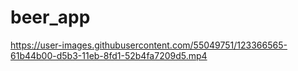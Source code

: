 # beer_app




https://user-images.githubusercontent.com/55049751/123366565-61b44b00-d5b3-11eb-8fd1-52b4fa7209d5.mp4

